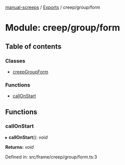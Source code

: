 [manual-screeps](../README.md) / [Exports](../modules.md) / creep/group/form

# Module: creep/group/form

## Table of contents

### Classes

- [creepGroupForm](../classes/creep_group_form.creepgroupform.md)

### Functions

- [callOnStart](creep_group_form.md#callonstart)

## Functions

### callOnStart

▸ **callOnStart**(): *void*

**Returns:** *void*

Defined in: src/frame/creep/group/form.ts:3

